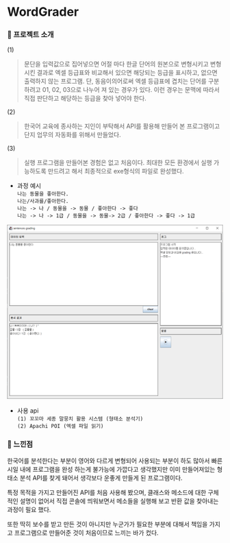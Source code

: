 # WordGrader

### :pushpin: 프로젝트 소개 
(1)
>문단을 입력값으로 집어넣으면 어절 마다 한글 단어의 원본으로 변형시키고 변형시킨 결과로 엑셀 등급표와 비교해서 있으면 해당되는 등급을 표시하고, 없으면 출력하지 않는 프로그램. 단, 동음이의어로써 엑셀 등급표에 겹치는 단어를 구분하려고 01, 02, 03으로 나누어 져 있는 경우가 있다. 이런 경우는 문맥에 따라서 직접 판단하고 해당하는 등급을 찾아 넣어야 한다.

(2)
>한국어 교육에 종사하는 지인이 부탁해서 API를 활용해 만들어 본 프로그램이고 단지 업무의 자동화를 위해서 만들었다.

(3)
>실행 프로그램을 만들어본 경험은 없고 처음이다. 최대한 모든 환경에서 실행 가능하도록 만드려고 해서 최종적으로 exe형식의 파일로 완성했다.

* 과정 예시  
`나는 동물을 좋아한다.`  
`나는/사과를/좋아한다.`  
`나는 -> 나 / 동물을 -> 동물 / 좋아한다 -> 좋다`  
`나는 -> 나 -> 1급 / 동물을 -> 동물-> 2급 / 좋아한다 -> 좋다 -> 1급`  


![full_img](./readme_img/full_img.png)

* 사용 api  
`(1) 꼬꼬마 세종 말뭉치 활용 시스템 (형태소 분석기)`  
`(2) Apachi POI (엑셀 파일 읽기)`  


  
### :pushpin: 느낀점
한국어를 분석한다는 부분이 영어와 다르게 변형되어 사용되는 부분이 하도 많아서 빠른 시일 내에 프로그램을 완성 하는게 불가능에 가깝다고 생각했지만 이미 만들어져있는 형태소 분석 API를 찾게 돼어서 생각보다 운좋게 만들게 된 프로그램이다.  

특정 목적을 가지고 만들어진 API를 처음 사용해 봤으며, 클래스와 메소드에 대한 구체적인 설명이 없어서 직접 콘솔에 띄워보면서 메소들을 실행해 보고 반환 값을 찾아내는 과정이 필요 했다.  

또한 딱히 보수를 받고 만든 것이 아니지만 누군가가 필요한 부분에 대해서 책임을 가지고 프로그램으로 만들어준 것이 처음이므로 느끼는 바가 컸다.